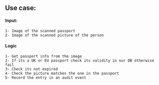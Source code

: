 ## Use case:
 #### Input: 
    1- Image of the scanned passport
    2- Image of the scanned picture of the person
 
#### Logic
    1- Get passport info from the image
    2- If its a UK or EU passport check its validity in our DB otherwise fail
    3- Check its not expired
    4- Check the picture matches the one in the passport
    5- Record the entry in an audit event 


